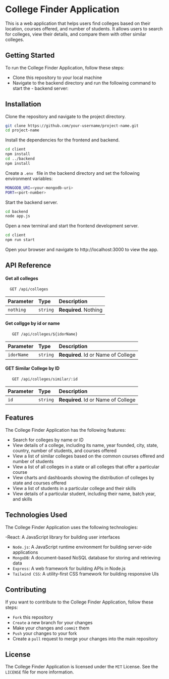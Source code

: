 
# College Finder Application


This is a web application that helps users find colleges based on their location, courses offered, and number of students. It allows users to search for colleges, view their details, and compare them with other similar colleges.


## Getting Started
To run the College Finder Application, follow these steps:

- Clone this repository to your local machine
- Navigate to the backend directory and run the following command to start the -   backend server:


## Installation

Clone the repository and navigate to the project directory.
```bash
git clone https://github.com/your-username/project-name.git
cd project-name
```
Install the dependencies for the frontend and backend.
```bash
cd client
npm install
cd ../backend
npm install
```
Create a `.env ` file in the backend directory and set the following environment variables:
```bash
MONGODB_URI=<your-mongodb-uri>
PORT=<port-number>
```
Start the backend server.
```bash
cd backend
node app.js
```
Open a new terminal and start the frontend development server.
```bash
cd client
npm run start
```
Open your browser and navigate to http://localhost:3000 to view the app.


## API Reference

#### Get all colleges

```http
  GET /api/colleges
```

| Parameter | Type     | Description                |
| :-------- | :------- | :------------------------- |
| `nothing` | `string` | **Required**. Nothing      |

#### Get collgge by id or name

```http
   GET /api/colleges/${idorName}
```

| Parameter       | Type     | Description                       |
| :--------       | :------- | :-------------------------------- | 
| `idorName`      | `string` | **Required**. Id or Name of College |

#### GET Similar College by ID
```http
   GET /api/colleges/similar/:id
```

| Parameter       | Type     | Description                       |
| :--------       | :------- | :-------------------------------- | 
| `id`      | `string` | **Required**. Id or Name of College |



## Features

The College Finder Application has the following features:

- Search for colleges by name or ID
- View details of a college, including its name, year founded, city, state, country, number of students, and courses offered
- View a list of similar colleges based on the common courses offered and number of students
- View a list of all colleges in a state or all colleges that offer a particular course
- View charts and dashboards showing the distribution of colleges by state and courses offered
- View a list of students in a particular college and their skills
- View details of a particular student, including their name, batch year, and skills
## Technologies Used
The College Finder Application uses the following technologies:

-React: A JavaScript library for building user interfaces
- `Node.js`: A JavaScript runtime environment for building server-side applications
- `MongoDB`: A document-based NoSQL database for storing and retrieving data
- `Express`: A web framework for building APIs in Node.js
- `Tailwind CSS`: A utility-first CSS framework for building responsive UIs

## Contributing
If you want to contribute to the College Finder Application, follow these steps:

- `Fork` this repository
- `Create` a new branch for your changes
- Make your changes and `commit` them
- `Push` your changes to your fork
- Create a `pull` request to merge your changes into the main repository
## License
The College Finder Application is licensed under the `MIT` License. See the `LICENSE` file for more information.
